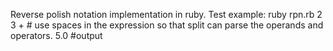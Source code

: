Reverse polish notation implementation in ruby.
Test example:
ruby rpn.rb
2 3 +  # use spaces in the expression so that split can parse the      operands and operators.
5.0    #output
